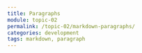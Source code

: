 ```yaml
---
title: Paragraphs
module: topic-02
permalink: /topic-02/markdown-paragraphs/
categories: development
tags: markdown, paragraph
---
```


<div class="divider-heading"></div>

